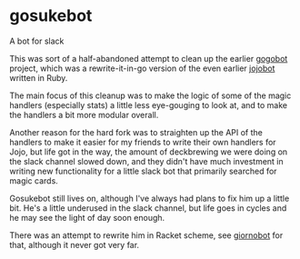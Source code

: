 # gosukebot
A bot for slack

This was sort of a half-abandoned attempt to clean up the earlier [gogobot](https://github.com/KOMON/gogobot) project, which was a rewrite-it-in-go version of the even earlier [jojobot](https://github.com/KOMON/jojobot) written in Ruby.

The main focus of this cleanup was to make the logic of some of the magic handlers (especially stats) a little less eye-gouging to look at, and to make the handlers a bit more modular overall.

Another reason for the hard fork was to straighten up the API of the handlers to make it easier for my friends to write their own handlers for Jojo, but life got in the way, the amount of deckbrewing we were doing on the slack channel slowed down, and they didn't have much investment in writing new functionality for a little slack bot that primarily searched for magic cards.

Gosukebot still lives on, although I've always had plans to fix him up a little bit. He's a little underused in the slack channel, but life goes in cycles and he may see the light of day soon enough.

There was an attempt to rewrite him in Racket scheme, see [giornobot](https://github.com/KOMON/giornobot) for that, although it never got very far.
